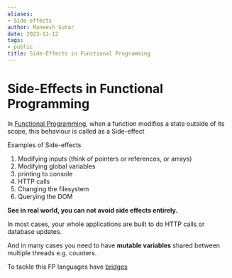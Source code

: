 ```yaml
---
aliases:
- Side-effects
author: Maneesh Sutar
date: 2023-11-12
tags:
- public
title: Side-Effects in Functional Programming
---
```


# Side-Effects in Functional Programming

In [Functional Programming](functional_programming.md), when a function modifies a state outside of its scope,  this behaviour is called as a Side-effect

Examples of Side-effects

1. Modifying inputs (think of pointers or references, or arrays)
1. Modifying global variables
1. printing to console
1. HTTP calls
1. Changing the filesystem
1. Querying the DOM

**See in real world, you can not avoid side effects entirely.**

In most cases, your whole applications are built to do HTTP calls or database updates.

And in many cases you need to have **mutable variables** shared between multiple threads e.g. counters.

To tackle this FP languages have [bridges](bridges.md)
